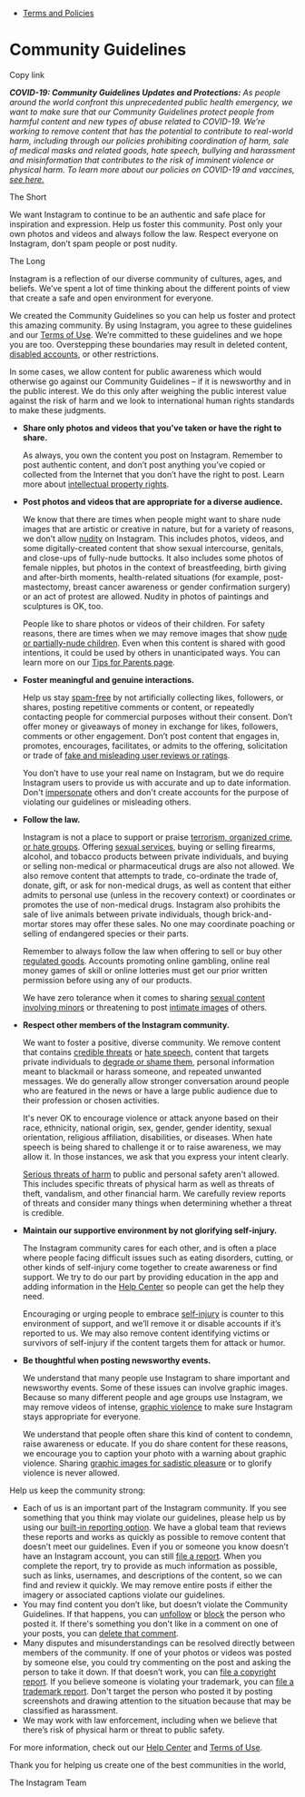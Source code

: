 *   [Terms and Policies](https://help.instagram.com/1417489251945243/?helpref=breadcrumb)

Community Guidelines
====================

Copy link

_**COVID-19: Community Guidelines Updates and Protections:** As people around the world confront this unprecedented public health emergency, we want to make sure that our Community Guidelines protect people from harmful content and new types of abuse related to COVID-19. We’re working to remove content that has the potential to contribute to real-world harm, including through our policies prohibiting coordination of harm, sale of medical masks and related goods, hate speech, bullying and harassment and misinformation that contributes to the risk of imminent violence or physical harm. To learn more about our policies on COVID-19 and vaccines, [see here.](https://help.instagram.com/697825587576762?helpref=faq_content)_

The Short

We want Instagram to continue to be an authentic and safe place for inspiration and expression. Help us foster this community. Post only your own photos and videos and always follow the law. Respect everyone on Instagram, don’t spam people or post nudity.

The Long

Instagram is a reflection of our diverse community of cultures, ages, and beliefs. We’ve spent a lot of time thinking about the different points of view that create a safe and open environment for everyone.

We created the Community Guidelines so you can help us foster and protect this amazing community. By using Instagram, you agree to these guidelines and our [Terms of Use](https://www.instagram.com/legal/terms). We’re committed to these guidelines and we hope you are too. Overstepping these boundaries may result in deleted content, [disabled accounts](https://help.instagram.com/366993040048856?helpref=faq_content), or other restrictions.

In some cases, we allow content for public awareness which would otherwise go against our Community Guidelines – if it is newsworthy and in the public interest. We do this only after weighing the public interest value against the risk of harm and we look to international human rights standards to make these judgments.

*   **Share only photos and videos that you’ve taken or have the right to share.**
    
    As always, you own the content you post on Instagram. Remember to post authentic content, and don’t post anything you’ve copied or collected from the Internet that you don’t have the right to post. Learn more about [intellectual property rights](https://help.instagram.com/126382350847838?helpref=faq_content).
    
*   **Post photos and videos that are appropriate for a diverse audience.**
    
    We know that there are times when people might want to share nude images that are artistic or creative in nature, but for a variety of reasons, we don’t allow [nudity](https://l.instagram.com/?u=https%3A%2F%2Fwww.facebook.com%2Fcommunitystandards%2Fadult_nudity_sexual_activity&e=AT3o2_P6V7hLNv5h4nG_kI3ugRDcJvo33GHItw0YBJ0zVgzEOrAUmZd3QBoH53x3RgxWk-V3b1ZFYbb8Zd-J9UftxZOUYQnoQdOqqADMfwuELKuXcGwvcOviJEq3JKchmqaxs9z9oGqwctln2XYYfNUrPRLRJsGfT7ozqA) on Instagram. This includes photos, videos, and some digitally-created content that show sexual intercourse, genitals, and close-ups of fully-nude buttocks. It also includes some photos of female nipples, but photos in the context of breastfeeding, birth giving and after-birth moments, health-related situations (for example, post-mastectomy, breast cancer awareness or gender confirmation surgery) or an act of protest are allowed. Nudity in photos of paintings and sculptures is OK, too.
    
    People like to share photos or videos of their children. For safety reasons, there are times when we may remove images that show [nude or partially-nude children](https://l.instagram.com/?u=https%3A%2F%2Fwww.facebook.com%2Fcommunitystandards%2Fchild_nudity_sexual_exploitation&e=AT3o2_P6V7hLNv5h4nG_kI3ugRDcJvo33GHItw0YBJ0zVgzEOrAUmZd3QBoH53x3RgxWk-V3b1ZFYbb8Zd-J9UftxZOUYQnoQdOqqADMfwuELKuXcGwvcOviJEq3JKchmqaxs9z9oGqwctln2XYYfNUrPRLRJsGfT7ozqA). Even when this content is shared with good intentions, it could be used by others in unanticipated ways. You can learn more on our [Tips for Parents page](https://help.instagram.com/154475974694511/?helpref=faq_content).
    
*   **Foster meaningful and genuine interactions.**
    
    Help us stay [spam-free](https://l.instagram.com/?u=https%3A%2F%2Fwww.facebook.com%2Fcommunitystandards%2Fspam&e=AT3o2_P6V7hLNv5h4nG_kI3ugRDcJvo33GHItw0YBJ0zVgzEOrAUmZd3QBoH53x3RgxWk-V3b1ZFYbb8Zd-J9UftxZOUYQnoQdOqqADMfwuELKuXcGwvcOviJEq3JKchmqaxs9z9oGqwctln2XYYfNUrPRLRJsGfT7ozqA) by not artificially collecting likes, followers, or shares, posting repetitive comments or content, or repeatedly contacting people for commercial purposes without their consent. Don’t offer money or giveaways of money in exchange for likes, followers, comments or other engagement. Don’t post content that engages in, promotes, encourages, facilitates, or admits to the offering, solicitation or trade of [fake and misleading user reviews or ratings](https://l.instagram.com/?u=https%3A%2F%2Fwww.facebook.com%2Fcommunitystandards%2Ffraud_deception&e=AT3o2_P6V7hLNv5h4nG_kI3ugRDcJvo33GHItw0YBJ0zVgzEOrAUmZd3QBoH53x3RgxWk-V3b1ZFYbb8Zd-J9UftxZOUYQnoQdOqqADMfwuELKuXcGwvcOviJEq3JKchmqaxs9z9oGqwctln2XYYfNUrPRLRJsGfT7ozqA).
    
    You don’t have to use your real name on Instagram, but we do require Instagram users to provide us with accurate and up to date information. Don't [impersonate](https://l.instagram.com/?u=https%3A%2F%2Fwww.facebook.com%2Fcommunitystandards%2Fmisrepresentation&e=AT3o2_P6V7hLNv5h4nG_kI3ugRDcJvo33GHItw0YBJ0zVgzEOrAUmZd3QBoH53x3RgxWk-V3b1ZFYbb8Zd-J9UftxZOUYQnoQdOqqADMfwuELKuXcGwvcOviJEq3JKchmqaxs9z9oGqwctln2XYYfNUrPRLRJsGfT7ozqA) others and don't create accounts for the purpose of violating our guidelines or misleading others.
    
*   **Follow the law.**
    
    Instagram is not a place to support or praise [terrorism, organized crime, or hate groups](https://l.instagram.com/?u=https%3A%2F%2Fwww.facebook.com%2Fcommunitystandards%2Fdangerous_individuals_organizations&e=AT3o2_P6V7hLNv5h4nG_kI3ugRDcJvo33GHItw0YBJ0zVgzEOrAUmZd3QBoH53x3RgxWk-V3b1ZFYbb8Zd-J9UftxZOUYQnoQdOqqADMfwuELKuXcGwvcOviJEq3JKchmqaxs9z9oGqwctln2XYYfNUrPRLRJsGfT7ozqA). Offering [sexual services](https://l.instagram.com/?u=https%3A%2F%2Fwww.facebook.com%2Fcommunitystandards%2Fsexual_solicitation&e=AT3o2_P6V7hLNv5h4nG_kI3ugRDcJvo33GHItw0YBJ0zVgzEOrAUmZd3QBoH53x3RgxWk-V3b1ZFYbb8Zd-J9UftxZOUYQnoQdOqqADMfwuELKuXcGwvcOviJEq3JKchmqaxs9z9oGqwctln2XYYfNUrPRLRJsGfT7ozqA), buying or selling firearms, alcohol, and tobacco products between private individuals, and buying or selling non-medical or pharmaceutical drugs are also not allowed. We also remove content that attempts to trade, co-ordinate the trade of, donate, gift, or ask for non-medical drugs, as well as content that either admits to personal use (unless in the recovery context) or coordinates or promotes the use of non-medical drugs. Instagram also prohibits the sale of live animals between private individuals, though brick-and-mortar stores may offer these sales. No one may coordinate poaching or selling of endangered species or their parts.
    
    Remember to always follow the law when offering to sell or buy other [regulated goods](https://l.instagram.com/?u=https%3A%2F%2Fwww.facebook.com%2Fcommunitystandards%2Fregulated_goods&e=AT3o2_P6V7hLNv5h4nG_kI3ugRDcJvo33GHItw0YBJ0zVgzEOrAUmZd3QBoH53x3RgxWk-V3b1ZFYbb8Zd-J9UftxZOUYQnoQdOqqADMfwuELKuXcGwvcOviJEq3JKchmqaxs9z9oGqwctln2XYYfNUrPRLRJsGfT7ozqA). Accounts promoting online gambling, online real money games of skill or online lotteries must get our prior written permission before using any of our products.
    
    We have zero tolerance when it comes to sharing [sexual content involving minors](https://l.instagram.com/?u=https%3A%2F%2Fwww.facebook.com%2Fcommunitystandards%2Fchild_nudity_sexual_exploitation&e=AT3o2_P6V7hLNv5h4nG_kI3ugRDcJvo33GHItw0YBJ0zVgzEOrAUmZd3QBoH53x3RgxWk-V3b1ZFYbb8Zd-J9UftxZOUYQnoQdOqqADMfwuELKuXcGwvcOviJEq3JKchmqaxs9z9oGqwctln2XYYfNUrPRLRJsGfT7ozqA) or threatening to post [intimate images](https://l.instagram.com/?u=https%3A%2F%2Fwww.facebook.com%2Fcommunitystandards%2Fsexual_exploitation_adults&e=AT3o2_P6V7hLNv5h4nG_kI3ugRDcJvo33GHItw0YBJ0zVgzEOrAUmZd3QBoH53x3RgxWk-V3b1ZFYbb8Zd-J9UftxZOUYQnoQdOqqADMfwuELKuXcGwvcOviJEq3JKchmqaxs9z9oGqwctln2XYYfNUrPRLRJsGfT7ozqA) of others.
    
*   **Respect other members of the Instagram community.**
    
    We want to foster a positive, diverse community. We remove content that contains [credible threats](https://l.instagram.com/?u=https%3A%2F%2Fwww.facebook.com%2Fcommunitystandards%2Fcredible_violence&e=AT3o2_P6V7hLNv5h4nG_kI3ugRDcJvo33GHItw0YBJ0zVgzEOrAUmZd3QBoH53x3RgxWk-V3b1ZFYbb8Zd-J9UftxZOUYQnoQdOqqADMfwuELKuXcGwvcOviJEq3JKchmqaxs9z9oGqwctln2XYYfNUrPRLRJsGfT7ozqA) or [hate speech](https://l.instagram.com/?u=https%3A%2F%2Fwww.facebook.com%2Fcommunitystandards%2Fhate_speech&e=AT3o2_P6V7hLNv5h4nG_kI3ugRDcJvo33GHItw0YBJ0zVgzEOrAUmZd3QBoH53x3RgxWk-V3b1ZFYbb8Zd-J9UftxZOUYQnoQdOqqADMfwuELKuXcGwvcOviJEq3JKchmqaxs9z9oGqwctln2XYYfNUrPRLRJsGfT7ozqA), content that targets private individuals to [degrade or shame them](https://l.instagram.com/?u=https%3A%2F%2Fwww.facebook.com%2Fcommunitystandards%2Fbullying&e=AT3o2_P6V7hLNv5h4nG_kI3ugRDcJvo33GHItw0YBJ0zVgzEOrAUmZd3QBoH53x3RgxWk-V3b1ZFYbb8Zd-J9UftxZOUYQnoQdOqqADMfwuELKuXcGwvcOviJEq3JKchmqaxs9z9oGqwctln2XYYfNUrPRLRJsGfT7ozqA), personal information meant to blackmail or harass someone, and repeated unwanted messages. We do generally allow stronger conversation around people who are featured in the news or have a large public audience due to their profession or chosen activities.
    
    It's never OK to encourage violence or attack anyone based on their race, ethnicity, national origin, sex, gender, gender identity, sexual orientation, religious affiliation, disabilities, or diseases. When hate speech is being shared to challenge it or to raise awareness, we may allow it. In those instances, we ask that you express your intent clearly.
    
    [Serious threats of harm](https://l.instagram.com/?u=https%3A%2F%2Fwww.facebook.com%2Fcommunitystandards%2Fcredible_violence&e=AT3o2_P6V7hLNv5h4nG_kI3ugRDcJvo33GHItw0YBJ0zVgzEOrAUmZd3QBoH53x3RgxWk-V3b1ZFYbb8Zd-J9UftxZOUYQnoQdOqqADMfwuELKuXcGwvcOviJEq3JKchmqaxs9z9oGqwctln2XYYfNUrPRLRJsGfT7ozqA) to public and personal safety aren't allowed. This includes specific threats of physical harm as well as threats of theft, vandalism, and other financial harm. We carefully review reports of threats and consider many things when determining whether a threat is credible.
    
*   **Maintain our supportive environment by not glorifying self-injury.**
    
    The Instagram community cares for each other, and is often a place where people facing difficult issues such as eating disorders, cutting, or other kinds of self-injury come together to create awareness or find support. We try to do our part by providing education in the app and adding information in the [Help Center](https://help.instagram.com/) so people can get the help they need.
    
    Encouraging or urging people to embrace [self-injury](https://l.instagram.com/?u=https%3A%2F%2Fwww.facebook.com%2Fcommunitystandards%2Fsuicide_self_injury_violence&e=AT3o2_P6V7hLNv5h4nG_kI3ugRDcJvo33GHItw0YBJ0zVgzEOrAUmZd3QBoH53x3RgxWk-V3b1ZFYbb8Zd-J9UftxZOUYQnoQdOqqADMfwuELKuXcGwvcOviJEq3JKchmqaxs9z9oGqwctln2XYYfNUrPRLRJsGfT7ozqA) is counter to this environment of support, and we’ll remove it or disable accounts if it’s reported to us. We may also remove content identifying victims or survivors of self-injury if the content targets them for attack or humor.
    
*   **Be thoughtful when posting newsworthy events.**
    
    We understand that many people use Instagram to share important and newsworthy events. Some of these issues can involve graphic images. Because so many different people and age groups use Instagram, we may remove videos of intense, [graphic violence](https://l.instagram.com/?u=https%3A%2F%2Fwww.facebook.com%2Fcommunitystandards%2Fgraphic_violence&e=AT3o2_P6V7hLNv5h4nG_kI3ugRDcJvo33GHItw0YBJ0zVgzEOrAUmZd3QBoH53x3RgxWk-V3b1ZFYbb8Zd-J9UftxZOUYQnoQdOqqADMfwuELKuXcGwvcOviJEq3JKchmqaxs9z9oGqwctln2XYYfNUrPRLRJsGfT7ozqA) to make sure Instagram stays appropriate for everyone.
    
    We understand that people often share this kind of content to condemn, raise awareness or educate. If you do share content for these reasons, we encourage you to caption your photo with a warning about graphic violence. Sharing [graphic images for sadistic pleasure](https://l.instagram.com/?u=https%3A%2F%2Fwww.facebook.com%2Fcommunitystandards%2Fcruel_insensitive&e=AT3o2_P6V7hLNv5h4nG_kI3ugRDcJvo33GHItw0YBJ0zVgzEOrAUmZd3QBoH53x3RgxWk-V3b1ZFYbb8Zd-J9UftxZOUYQnoQdOqqADMfwuELKuXcGwvcOviJEq3JKchmqaxs9z9oGqwctln2XYYfNUrPRLRJsGfT7ozqA) or to glorify violence is never allowed.
    

Help us keep the community strong:

*   Each of us is an important part of the Instagram community. If you see something that you think may violate our guidelines, please help us by using our [built-in reporting option](https://help.instagram.com/165828726894770?helpref=faq_content). We have a global team that reviews these reports and works as quickly as possible to remove content that doesn’t meet our guidelines. Even if you or someone you know doesn’t have an Instagram account, you can still [file a report](https://help.instagram.com/contact/383679321740945). When you complete the report, try to provide as much information as possible, such as links, usernames, and descriptions of the content, so we can find and review it quickly. We may remove entire posts if either the imagery or associated captions violate our guidelines.
*   You may find content you don’t like, but doesn’t violate the Community Guidelines. If that happens, you can [unfollow](https://help.instagram.com/286340048138725?helpref=faq_content) or [block](https://help.instagram.com/426700567389543/?helpref=faq_content) the person who posted it. If there's something you don't like in a comment on one of your posts, you can [delete that comment](https://help.instagram.com/289098941190483?helpref=faq_content).
*   Many disputes and misunderstandings can be resolved directly between members of the community. If one of your photos or videos was posted by someone else, you could try commenting on the post and asking the person to take it down. If that doesn’t work, you can [file a copyright report](https://help.instagram.com/126382350847838?helpref=faq_content). If you believe someone is violating your trademark, you can [file a trademark report](https://help.instagram.com/222826637847963?helpref=faq_content). Don't target the person who posted it by posting screenshots and drawing attention to the situation because that may be classified as harassment.
*   We may work with law enforcement, including when we believe that there’s risk of physical harm or threat to public safety.

For more information, check out our [Help Center](https://help.instagram.com/) and [Terms of Use](https://l.instagram.com/?u=http%3A%2F%2Finstagram.com%2Flegal%2Fterms%2F%23&e=AT3o2_P6V7hLNv5h4nG_kI3ugRDcJvo33GHItw0YBJ0zVgzEOrAUmZd3QBoH53x3RgxWk-V3b1ZFYbb8Zd-J9UftxZOUYQnoQdOqqADMfwuELKuXcGwvcOviJEq3JKchmqaxs9z9oGqwctln2XYYfNUrPRLRJsGfT7ozqA).

Thank you for helping us create one of the best communities in the world,

The Instagram Team